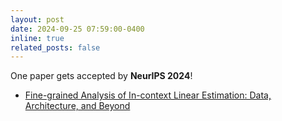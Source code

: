 ```yaml
---
layout: post
date: 2024-09-25 07:59:00-0400
inline: true
related_posts: false
---
```


One paper gets accepted by <b>NeurIPS 2024</b>! 
<ul>
    <li><a href="https://arxiv.org/abs/2407.10005">Fine-grained Analysis of In-context Linear Estimation: Data, Architecture, and Beyond</a></li>
</ul>